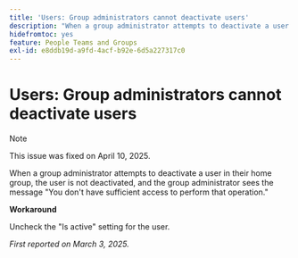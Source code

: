 ```yaml
---
title: 'Users: Group administrators cannot deactivate users'
description: "When a group administrator attempts to deactivate a user in their home group, the user is not deactivated, and the group administrator sees the message You don't have sufficient access to perform that operation. "
hidefromtoc: yes
feature: People Teams and Groups
exl-id: e8ddb19d-a9fd-4acf-b92e-6d5a227317c0
---
```

# Users: Group administrators cannot deactivate users

>[!NOTE]
>
>This issue was fixed on April 10, 2025.

When a group administrator attempts to deactivate a user in their home group, the user is not deactivated, and the group administrator sees the message "You don't have sufficient access to perform that operation." 

**Workaround**

Uncheck the "Is active" setting for the user.

_First reported on March 3, 2025._

